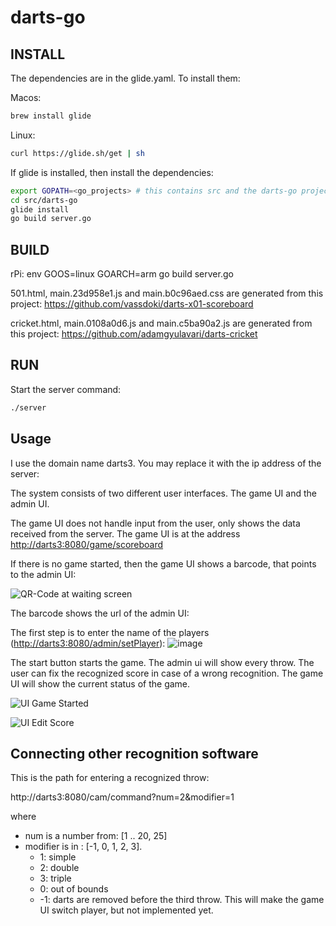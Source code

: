 # darts-go

## INSTALL

The dependencies are in the glide.yaml. To install them:

Macos:

```bash
brew install glide
```

Linux:
```bash
curl https://glide.sh/get | sh
```

If glide is installed, then install the dependencies:

```bash
export GOPATH=<go_projects> # this contains src and the darts-go project in it
cd src/darts-go
glide install
go build server.go
```

## BUILD

rPi: env GOOS=linux GOARCH=arm go build server.go

501.html, main.23d958e1.js and main.b0c96aed.css are generated from
this project: https://github.com/vassdoki/darts-x01-scoreboard

cricket.html, main.0108a0d6.js and main.c5ba90a2.js are generated from
this project: https://github.com/adamgyulavari/darts-cricket
 
## RUN
 
 Start the server command:
 
 ```bash
./server
```

## Usage

I use the domain name darts3. You may replace it with the ip address of the server:

The system consists of two different user interfaces. The game UI and the admin UI.

The game UI does not handle input from the user, only shows the data received from the
server. The game UI is at the address [http://darts3:8080/game/scoreboard](http://darts3:8080/game/scoreboard)

If there is no game started, then the game UI shows a barcode, that points to the admin UI:

![QR-Code at waiting screen](https://github.com/SindriTh/darts-go/assets/70705172/366d9dde-81d1-4660-a4d2-9f20ab5bfded)


The barcode shows the url of the admin UI:



The first step is to enter the name of the players ([http://darts3:8080/admin/setPlayer](http://darts3:8080/admin/setPlayer)):
![image](https://github.com/SindriTh/darts-go/assets/70705172/6fb544d2-a846-4809-bfa6-0ef8abf91f0b)


The start button starts the game. The admin ui will show every throw. The user can fix the
recognized score in case of a wrong recognition. The game UI will show the current status
of the game.


![UI Game Started](https://github.com/SindriTh/darts-go/assets/70705172/d0c462a7-1d0c-4100-b2bb-ba89cdbeeeed)


![UI Edit Score](https://github.com/SindriTh/darts-go/assets/70705172/9d0168a1-d089-4d9e-8441-f8faeb669eb7)


## Connecting other recognition software

This is the path for entering a recognized throw:
 
 http://darts3:8080/cam/command?num=2&modifier=1

where 

* num is a number from: [1 .. 20, 25]
* modifier is in : [-1, 0, 1, 2, 3]. 
  * 1: simple
  * 2: double
  * 3: triple
  * 0: out of bounds
  * -1: darts are removed before the third throw. This will make the game UI switch player, but not implemented yet.



